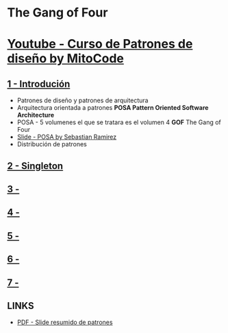 # The Gang of Four
# [Youtube - Curso de Patrones de diseño by MitoCode](https://www.youtube.com/watch?v=gocJeOHtj9w&list=PLvimn1Ins-41Uiugt1WbpyFo1XT1WOquL)


## [1 - Introdución](https://www.youtube.com/watch?v=cwfuydUHZ7o&list=PLvimn1Ins-41Uiugt1WbpyFo1XT1WOquL&index=1)
- Patrones de diseño y patrones de arquitectura
- Arquitectura orientada a patrones **POSA Pattern Oriented Software Architecture**
- POSA - 5 volumenes el que se tratara es el volumen 4 **GOF** The Gang of Four
- [Slide - POSA by Sebastian Ramirez](https://es.slideshare.net/SebastianRamrez2/patrones-diseo-1)
- Distribución de patrones 

## [2 - Singleton]()

## [3 - ]()

## [4 - ]()

## [5 - ]()

## [6 - ]()

## [7 - ]()

## LINKS
- [PDF - Slide resumido de patrones](http://siul02.si.ehu.es/~alfredo/iso/06Patrones.pdf)